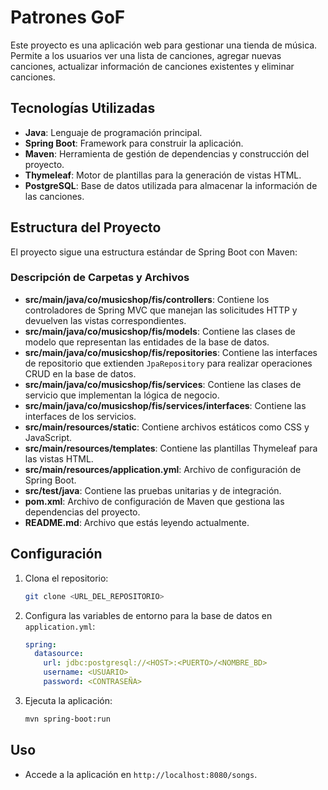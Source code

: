# Patrones GoF

Este proyecto es una aplicación web para gestionar una tienda de música. Permite a los usuarios ver una lista de canciones, agregar nuevas canciones, actualizar información de canciones existentes y eliminar canciones.

## Tecnologías Utilizadas

- **Java**: Lenguaje de programación principal.
- **Spring Boot**: Framework para construir la aplicación.
- **Maven**: Herramienta de gestión de dependencias y construcción del proyecto.
- **Thymeleaf**: Motor de plantillas para la generación de vistas HTML.
- **PostgreSQL**: Base de datos utilizada para almacenar la información de las canciones.

## Estructura del Proyecto

El proyecto sigue una estructura estándar de Spring Boot con Maven:


### Descripción de Carpetas y Archivos

- **src/main/java/co/musicshop/fis/controllers**: Contiene los controladores de Spring MVC que manejan las solicitudes HTTP y devuelven las vistas correspondientes.
- **src/main/java/co/musicshop/fis/models**: Contiene las clases de modelo que representan las entidades de la base de datos.
- **src/main/java/co/musicshop/fis/repositories**: Contiene las interfaces de repositorio que extienden `JpaRepository` para realizar operaciones CRUD en la base de datos.
- **src/main/java/co/musicshop/fis/services**: Contiene las clases de servicio que implementan la lógica de negocio.
- **src/main/java/co/musicshop/fis/services/interfaces**: Contiene las interfaces de los servicios.
- **src/main/resources/static**: Contiene archivos estáticos como CSS y JavaScript.
- **src/main/resources/templates**: Contiene las plantillas Thymeleaf para las vistas HTML.
- **src/main/resources/application.yml**: Archivo de configuración de Spring Boot.
- **src/test/java**: Contiene las pruebas unitarias y de integración.
- **pom.xml**: Archivo de configuración de Maven que gestiona las dependencias del proyecto.
- **README.md**: Archivo que estás leyendo actualmente.

## Configuración

1. Clona el repositorio:
    ```sh
    git clone <URL_DEL_REPOSITORIO>
    ```
2. Configura las variables de entorno para la base de datos en `application.yml`:
    ```yaml
    spring:
      datasource:
        url: jdbc:postgresql://<HOST>:<PUERTO>/<NOMBRE_BD>
        username: <USUARIO>
        password: <CONTRASEÑA>
    ```
3. Ejecuta la aplicación:
    ```sh
    mvn spring-boot:run
    ```

## Uso

- Accede a la aplicación en `http://localhost:8080/songs`.
